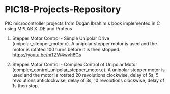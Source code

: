 # PIC18-Projects-Repository
PIC microcontroller projects from Dogan Ibrahim's book implemented in C using MPLAB X IDE and Proteus

1. Stepper Motor Control - Simple Unipolar Drive (unipolar_stepper_motor.c). A unipolar stepper motor is used and the motor is rotated 100 turns before it is then stopped. https://youtu.be/mTZW4wvh8Gs

2. Stepper Motor Control - Complex Control of Unipolar Motor (complex_control_unipolar_stepper_motor.c). A unipolar stepper motor is used and the motor is rotated 20 revolutions clockwise, delay of 5s, 5 revolutions anticlockwise, delay of 3s, 10 revolutions clockwise, delay of 1s then stop. 
